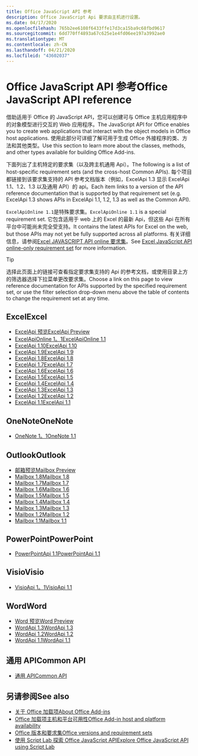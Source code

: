 ```yaml
---
title: Office JavaScript API 参考
description: Office JavaScript Api 要求由主机进行设置。
ms.date: 04/17/2020
ms.openlocfilehash: 765b2ee6108f6433ffe17d3ca15ba9c68fbd9617
ms.sourcegitcommit: 6dd770ff4893a67c625e1e4fd06ee197a3992ae0
ms.translationtype: MT
ms.contentlocale: zh-CN
ms.lasthandoff: 04/21/2020
ms.locfileid: "43602037"
---
```

# <a name="office-javascript-api-reference"></a><span data-ttu-id="9e215-103">Office JavaScript API 参考</span><span class="sxs-lookup"><span data-stu-id="9e215-103">Office JavaScript API reference</span></span>

<span data-ttu-id="9e215-104">借助适用于 Office 的 JavaScript API，您可以创建可与 Office 主机应用程序中的对象模型进行交互的 Web 应用程序。</span><span class="sxs-lookup"><span data-stu-id="9e215-104">The JavaScript API for Office enables you to create web applications that interact with the object models in Office host applications.</span></span> <span data-ttu-id="9e215-105">使用此部分可详细了解可用于生成 Office 外接程序的类、方法和其他类型。</span><span class="sxs-lookup"><span data-stu-id="9e215-105">Use this section to learn more about the classes, methods, and other types available for building Office Add-ins.</span></span>

<span data-ttu-id="9e215-106">下面列出了主机特定的要求集（以及跨主机通用 Api）。</span><span class="sxs-lookup"><span data-stu-id="9e215-106">The following is a list of host-specific requirement sets (and the cross-host Common APIs).</span></span> <span data-ttu-id="9e215-107">每个项目都链接到该要求集支持的 API 参考文档版本（例如，ExcelApi 1.3 显示 ExcelApi 1.1、1.2、1.3 以及通用 API）的 api。</span><span class="sxs-lookup"><span data-stu-id="9e215-107">Each item links to a version of the API reference documentation that is supported by that requirement set (e.g. ExcelApi 1.3 shows APIs in ExcelApi 1.1, 1.2, 1.3 as well as the Common API).</span></span>

<span data-ttu-id="9e215-108">`ExcelApiOnline 1.1`是特殊要求集。</span><span class="sxs-lookup"><span data-stu-id="9e215-108">`ExcelApiOnline 1.1` is a special requirement set.</span></span> <span data-ttu-id="9e215-109">它包含适用于 web 上的 Excel 的最新 Api，但这些 Api 在所有平台中可能尚未完全受支持。</span><span class="sxs-lookup"><span data-stu-id="9e215-109">It contains the latest APIs for Excel on the web, but those APIs may not yet be fully supported across all platforms.</span></span> <span data-ttu-id="9e215-110">有关详细信息，请参阅[Excel JAVASCRIPT API online 要求集](/office/dev/add-ins/reference/requirement-sets/excel-api-online-requirement-set)。</span><span class="sxs-lookup"><span data-stu-id="9e215-110">See [Excel JavaScript API online-only requirement set](/office/dev/add-ins/reference/requirement-sets/excel-api-online-requirement-set) for more information.</span></span>

> [!TIP]
> <span data-ttu-id="9e215-111">选择此页面上的链接可查看指定要求集支持的 Api 的参考文档，或使用目录上方的筛选器选择下拉菜单更改要求集。</span><span class="sxs-lookup"><span data-stu-id="9e215-111">Choose a link on this page to view reference documentation for APIs supported by the specified requirement set, or use the filter selection drop-down menu above the table of contents to change the requirement set at any time.</span></span>

## <a name="excel"></a><span data-ttu-id="9e215-112">Excel</span><span class="sxs-lookup"><span data-stu-id="9e215-112">Excel</span></span>

- [<span data-ttu-id="9e215-113">ExcelApi 预览</span><span class="sxs-lookup"><span data-stu-id="9e215-113">ExcelApi Preview</span></span>](/javascript/api/excel?view=excel-js-preview)
- [<span data-ttu-id="9e215-114">ExcelApiOnline 1。1</span><span class="sxs-lookup"><span data-stu-id="9e215-114">ExcelApiOnline 1.1</span></span>](/javascript/api/excel?view=excel-js-online)
- [<span data-ttu-id="9e215-115">ExcelApi 1.10</span><span class="sxs-lookup"><span data-stu-id="9e215-115">ExcelApi 1.10</span></span>](/javascript/api/excel?view=excel-js-1.10)
- [<span data-ttu-id="9e215-116">ExcelApi 1.9</span><span class="sxs-lookup"><span data-stu-id="9e215-116">ExcelApi 1.9</span></span>](/javascript/api/excel?view=excel-js-1.9)
- [<span data-ttu-id="9e215-117">ExcelApi 1.8</span><span class="sxs-lookup"><span data-stu-id="9e215-117">ExcelApi 1.8</span></span>](/javascript/api/excel?view=excel-js-1.8)
- [<span data-ttu-id="9e215-118">ExcelApi 1.7</span><span class="sxs-lookup"><span data-stu-id="9e215-118">ExcelApi 1.7</span></span>](/javascript/api/excel?view=excel-js-1.7)
- [<span data-ttu-id="9e215-119">ExcelApi 1.6</span><span class="sxs-lookup"><span data-stu-id="9e215-119">ExcelApi 1.6</span></span>](/javascript/api/excel?view=excel-js-1.6)
- [<span data-ttu-id="9e215-120">ExcelApi 1.5</span><span class="sxs-lookup"><span data-stu-id="9e215-120">ExcelApi 1.5</span></span>](/javascript/api/excel?view=excel-js-1.5)
- [<span data-ttu-id="9e215-121">ExcelApi 1.4</span><span class="sxs-lookup"><span data-stu-id="9e215-121">ExcelApi 1.4</span></span>](/javascript/api/excel?view=excel-js-1.4)
- [<span data-ttu-id="9e215-122">ExcelApi 1.3</span><span class="sxs-lookup"><span data-stu-id="9e215-122">ExcelApi 1.3</span></span>](/javascript/api/excel?view=excel-js-1.3)
- [<span data-ttu-id="9e215-123">ExcelApi 1.2</span><span class="sxs-lookup"><span data-stu-id="9e215-123">ExcelApi 1.2</span></span>](/javascript/api/excel?view=excel-js-1.2)
- [<span data-ttu-id="9e215-124">ExcelApi 1.1</span><span class="sxs-lookup"><span data-stu-id="9e215-124">ExcelApi 1.1</span></span>](/javascript/api/excel?view=excel-js-1.1)

## <a name="onenote"></a><span data-ttu-id="9e215-125">OneNote</span><span class="sxs-lookup"><span data-stu-id="9e215-125">OneNote</span></span>

- [<span data-ttu-id="9e215-126">OneNote 1。1</span><span class="sxs-lookup"><span data-stu-id="9e215-126">OneNote 1.1</span></span>](/javascript/api/onenote?view=onenote-js-1.1)

## <a name="outlook"></a><span data-ttu-id="9e215-127">Outlook</span><span class="sxs-lookup"><span data-stu-id="9e215-127">Outlook</span></span>

- [<span data-ttu-id="9e215-128">邮箱预览</span><span class="sxs-lookup"><span data-stu-id="9e215-128">Mailbox Preview</span></span>](/javascript/api/outlook?view=outlook-js-preview)
- [<span data-ttu-id="9e215-129">Mailbox 1.8</span><span class="sxs-lookup"><span data-stu-id="9e215-129">Mailbox 1.8</span></span>](/javascript/api/outlook?view=outlook-js-1.8)
- [<span data-ttu-id="9e215-130">Mailbox 1.7</span><span class="sxs-lookup"><span data-stu-id="9e215-130">Mailbox 1.7</span></span>](/javascript/api/outlook?view=outlook-js-1.7)
- [<span data-ttu-id="9e215-131">Mailbox 1.6</span><span class="sxs-lookup"><span data-stu-id="9e215-131">Mailbox 1.6</span></span>](/javascript/api/outlook?view=outlook-js-1.6)
- [<span data-ttu-id="9e215-132">Mailbox 1.5</span><span class="sxs-lookup"><span data-stu-id="9e215-132">Mailbox 1.5</span></span>](/javascript/api/outlook?view=outlook-js-1.5)
- [<span data-ttu-id="9e215-133">Mailbox 1.4</span><span class="sxs-lookup"><span data-stu-id="9e215-133">Mailbox 1.4</span></span>](/javascript/api/outlook?view=outlook-js-1.4)
- [<span data-ttu-id="9e215-134">Mailbox 1.3</span><span class="sxs-lookup"><span data-stu-id="9e215-134">Mailbox 1.3</span></span>](/javascript/api/outlook?view=outlook-js-1.3)
- [<span data-ttu-id="9e215-135">Mailbox 1.2</span><span class="sxs-lookup"><span data-stu-id="9e215-135">Mailbox 1.2</span></span>](/javascript/api/outlook?view=outlook-js-1.2)
- [<span data-ttu-id="9e215-136">Mailbox 1.1</span><span class="sxs-lookup"><span data-stu-id="9e215-136">Mailbox 1.1</span></span>](/javascript/api/outlook?view=outlook-js-1.1)

## <a name="powerpoint"></a><span data-ttu-id="9e215-137">PowerPoint</span><span class="sxs-lookup"><span data-stu-id="9e215-137">PowerPoint</span></span>

- [<span data-ttu-id="9e215-138">PowerPointApi 1.1</span><span class="sxs-lookup"><span data-stu-id="9e215-138">PowerPointApi 1.1</span></span>](/javascript/api/powerpoint?view=powerpoint-js-1.1)

## <a name="visio"></a><span data-ttu-id="9e215-139">Visio</span><span class="sxs-lookup"><span data-stu-id="9e215-139">Visio</span></span>

- [<span data-ttu-id="9e215-140">VisioApi 1。1</span><span class="sxs-lookup"><span data-stu-id="9e215-140">VisioApi 1.1</span></span>](/javascript/api/visio?view=visio-js-1.1)

## <a name="word"></a><span data-ttu-id="9e215-141">Word</span><span class="sxs-lookup"><span data-stu-id="9e215-141">Word</span></span>

- [<span data-ttu-id="9e215-142">Word 预览</span><span class="sxs-lookup"><span data-stu-id="9e215-142">Word Preview</span></span>](/javascript/api/word?view=word-js-preview)
- [<span data-ttu-id="9e215-143">WordApi 1.3</span><span class="sxs-lookup"><span data-stu-id="9e215-143">WordApi 1.3</span></span>](/javascript/api/word?view=word-js-1.3)
- [<span data-ttu-id="9e215-144">WordApi 1.2</span><span class="sxs-lookup"><span data-stu-id="9e215-144">WordApi 1.2</span></span>](/javascript/api/word?view=word-js-1.2)
- [<span data-ttu-id="9e215-145">WordApi 1.1</span><span class="sxs-lookup"><span data-stu-id="9e215-145">WordApi 1.1</span></span>](/javascript/api/word?view=word-js-1.1)

## <a name="common-api"></a><span data-ttu-id="9e215-146">通用 API</span><span class="sxs-lookup"><span data-stu-id="9e215-146">Common API</span></span>

- [<span data-ttu-id="9e215-147">通用 API</span><span class="sxs-lookup"><span data-stu-id="9e215-147">Common API</span></span>](/javascript/api/office?view=common-js)

## <a name="see-also"></a><span data-ttu-id="9e215-148">另请参阅</span><span class="sxs-lookup"><span data-stu-id="9e215-148">See also</span></span>

- [<span data-ttu-id="9e215-149">关于 Office 加载项</span><span class="sxs-lookup"><span data-stu-id="9e215-149">About Office Add-ins</span></span>](/office/dev/add-ins/overview)
- [<span data-ttu-id="9e215-150">Office 加载项主机和平台可用性</span><span class="sxs-lookup"><span data-stu-id="9e215-150">Office Add-in host and platform availability</span></span>](/office/dev/add-ins/overview/office-add-in-availability)
- [<span data-ttu-id="9e215-151">Office 版本和要求集</span><span class="sxs-lookup"><span data-stu-id="9e215-151">Office versions and requirement sets</span></span>](/office/dev/add-ins/develop/office-versions-and-requirement-sets)
- [<span data-ttu-id="9e215-152">使用 Script Lab 探索 Office JavaScript API</span><span class="sxs-lookup"><span data-stu-id="9e215-152">Explore Office JavaScript API using Script Lab</span></span>](/office/dev/add-ins/overview/explore-with-script-lab)
